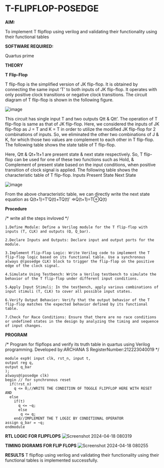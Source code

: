 # T-FLIPFLOP-POSEDGE

**AIM:**

To implement  T flipflop using verilog and validating their functionality using their functional tables

**SOFTWARE REQUIRED:**

Quartus prime

**THEORY**

**T Flip-Flop**

T flip-flop is the simplified version of JK flip-flop. It is obtained by connecting the same input ‘T’ to both inputs of JK flip-flop. It operates with only positive clock transitions or negative clock transitions. The circuit diagram of T flip-flop is shown in the following figure.

![image](https://github.com/naavaneetha/T-FLIPFLOP-POSEDGE/assets/154305477/458a68fe-2d08-4a9d-ac4f-7ae0480ce0bd)

 
This circuit has single input T and two outputs Qtt & Qtt’. The operation of T flip-flop is same as that of JK flip-flop. Here, we considered the inputs of JK flip-flop as J = T and K = T in order to utilize the modified JK flip-flop for 2 combinations of inputs. So, we eliminated the other two combinations of J & K, for which those two values are complement to each other in T flip-flop. The following table shows the state table of T flip-flop.

Here, Qtt & Qt+1t+1 are present state & next state respectively. So, T flip-flop can be used for one of these two functions such as Hold, & Complement of present state based on the input conditions, when positive transition of clock signal is applied. The following table shows the characteristic table of T flip-flop. Inputs Present State Next State

![image](https://github.com/naavaneetha/T-FLIPFLOP-POSEDGE/assets/154305477/cdd7fb32-539f-4b66-bb8d-f305a153c886)

 
From the above characteristic table, we can directly write the next state equation as Q(t+1)=T′Q(t)+TQ(t)′ ⇒Q(t+1)=T⊕Q(t)

**Procedure**

/* write all the steps invloved */
```
1.Define Module: Define a Verilog module for the T flip-flop with inputs (T, CLK) and outputs (Q, Q_bar).

2.Declare Inputs and Outputs: Declare input and output ports for the module.

3.Implement Flip-Flop Logic: Write Verilog code to implement the T flip-flop logic based on its functional table. Use a synchronous always @(posedge CLK) block to trigger the flip-flop on the positive edge of the clock signal.

4.Simulate Using Testbench: Write a Verilog testbench to simulate the behavior of the T flip-flop under different input conditions.

5.Apply Input Stimuli: In the testbench, apply various combinations of input stimuli (T, CLK) to cover all possible input states.

6.Verify Output Behavior: Verify that the output behavior of the T flip-flop matches the expected behavior defined by its functional table.

7.Check for Race Conditions: Ensure that there are no race conditions or undefined states in the design by analyzing the timing and sequence of input changes.
```
**PROGRAM**

/* Program for flipflops and verify its truth table in quartus using Verilog programming. Developed by:ARCHANA S RegisterNumber:212223040019
*/
```
module exp9( input clk, rst_n, input t,
output reg q,
output q_bar
);
always@(posedge clk) 
begin // for synchronous reset
  if(!rst_n)
    q <= 0;//WRITE THE CONDITION OF TOGGLE FLIPFLOP HERE WITH RESET AND 
  else
    if(t)
	  q <= ~q;
	  else
	   q <= q;
	end//IMPLEMENT THE T LOGIC BY CONDITIONAL OPERATOR
assign q_bar = ~q;
endmodule
```
**RTL LOGIC FOR FLIPFLOPS**
![Screenshot 2024-04-18 080319](https://github.com/naavaneetha/T-FLIPFLOP-POSEDGE/assets/144300030/4f4be8b7-6955-404d-ab0b-64c6580ed9cf)

**TIMING DIGRAMS FOR FLIP FLOPS**
![Screenshot 2024-04-18 080255](https://github.com/naavaneetha/T-FLIPFLOP-POSEDGE/assets/144300030/b49aab02-22ba-46a2-a401-640aae0e8478)

**RESULTS**
 T flipflop using verilog and validating their functionality using their functional tables is implemented successfully.
